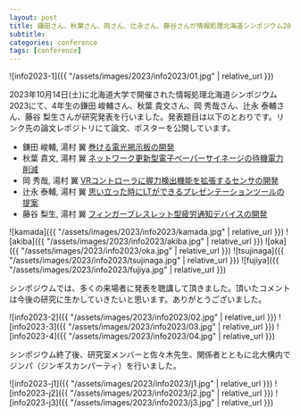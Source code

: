 ```yaml
---
layout: post
title: 鎌田さん、秋葉さん、岡さん、辻永さん、藤谷さんが情報処理北海道シンポジウム2023にて発表
subtitle: 
categories: conference
tags: [conference]
---
```

![info2023-1]({{ "/assets/images/2023/info2023/01.jpg" | relative_url }})

2023年10月14日(土)に北海道大学で開催された情報処理北海道シンポジウム2023にて、4年生の鎌田 峻輔さん、秋葉 貴文さん、岡 秀哉さん、辻永 泰輔さん、藤谷 梨生さんが研究発表を行いました。発表題目は以下のとおりです。リンク先の論文レポジトリにて論文、ポスターを公開しています。

- 鎌田 峻輔, 湯村 翼 [巻ける電光掲示板の開発](https://dl.yumulab.org/papers/36)
- 秋葉 貴文, 湯村 翼 [ネットワーク更新型電子ペーパーサイネージの待機電力削減](https://dl.yumulab.org/papers/37)
- 岡 秀哉, 湯村 翼 [VRコントローラに握力検出機能を拡張するセンサの開発](https://dl.yumulab.org/papers/38)
- 辻永 泰輔, 湯村 翼 [思い立った時にLTができるプレゼンテーションツールの提案](https://dl.yumulab.org/papers/39)
- 藤谷 梨生, 湯村 翼 [フィンガーブレスレット型疲労通知デバイスの開発](https://dl.yumulab.org/papers/40)

![kamada]({{ "/assets/images/2023/info2023/kamada.jpg" | relative_url }})
![akiba]({{ "/assets/images/2023/info2023/akiba.jpg" | relative_url }})
![oka]({{ "/assets/images/2023/info2023/oka.jpg" | relative_url }})
![tsujinaga]({{ "/assets/images/2023/info2023/tsujinaga.jpg" | relative_url }})
![fujiya]({{ "/assets/images/2023/info2023/fujiya.jpg" | relative_url }})

シンポジウムでは、多くの来場者に発表を聴講して頂きました。頂いたコメントは今後の研究に生かしていきたいと思います。ありがとうございました。

![info2023-2]({{ "/assets/images/2023/info2023/02.jpg" | relative_url }})
![info2023-3]({{ "/assets/images/2023/info2023/03.jpg" | relative_url }})
![info2023-4]({{ "/assets/images/2023/info2023/04.jpg" | relative_url }})

シンポジウム終了後、研究室メンバーと佐々木先生、関係者とともに北大構内でジンパ（ジンギスカンパーティ）を行いました。


![info2023-j1]({{ "/assets/images/2023/info2023/j1.jpg" | relative_url }})
![info2023-j2]({{ "/assets/images/2023/info2023/j2.jpg" | relative_url }})
![info2023-j3]({{ "/assets/images/2023/info2023/j3.jpg" | relative_url }})